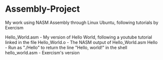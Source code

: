 # Assembly-Project
My work using NASM Assembly through Linux Ubuntu, following tutorials by Exercism

Hello_World.asm       - My version of Hello World, following a youtube tutorial linked in the file
Hello_World.o         - The NASM output of Hello_World.asm
Hello                 - Run as "./Hello" to return the line "Hello, world!" in the shell
hello_world.asm       - Exercism's version
